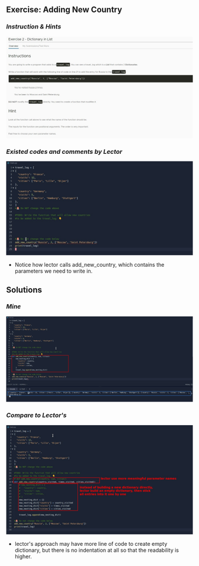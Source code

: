 ## **Exercise: Adding New Country**

### _Instruction & Hints_

![Alt instruction](pic/01.jpg)

### _Existed codes and comments by Lector_

![Alt existed codes and comments by lector](pic/02.jpg)

- Notice how lector calls add_new_country, which contains the parameters we need to write in.

## **Solutions**

### _Mine_

![Alt my solution](pic/03.jpg)

### _Compare to Lector's_

![Alt compare to lector's](pic/04.jpg)

- lector's approach may have more line of code to create empty dictionary, but there is no indentation at all so that the readability is higher.
